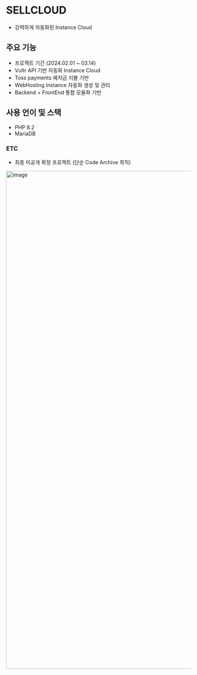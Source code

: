 # SELLCLOUD
* 강력하게 자동화된 Instance Cloud
## 주요 기능
* 프로젝트 기간 (2024.02.01 ~ 03.14)
* Vultr API 기반 자동화 Instance Cloud
* Toss payments 예치금 지불 기반
* WebHosting Instance 자동화 생성 및 관리
* Backend + FrontEnd 통합 모듈화 기반
## 사용 언이 및 스택
* PHP 8.2
* MariaDB
### ETC
* 최종 미공개 확정 프로젝트 (단순 Code Archive 목적)
<img width="1354" alt="image" src="https://github.com/SELLCLOUD/.github/assets/32701658/6fd73964-c747-40bd-848d-2d074d7c6be3">
